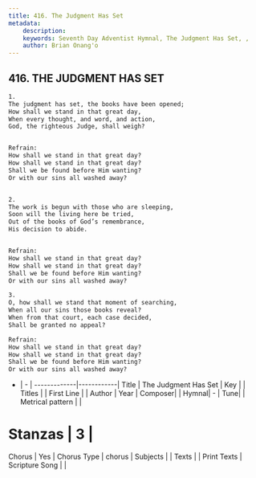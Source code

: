 ```yaml
---
title: 416. The Judgment Has Set
metadata:
    description: 
    keywords: Seventh Day Adventist Hymnal, The Judgment Has Set, , 
    author: Brian Onang'o
---
```



## 416. THE JUDGMENT HAS SET

```txt
1.
The judgment has set, the books have been opened;
How shall we stand in that great day,
When every thought, and word, and action,
God, the righteous Judge, shall weigh?


Refrain:
How shall we stand in that great day?
How shall we stand in that great day?
Shall we be found before Him wanting?
Or with our sins all washed away?


2.
The work is begun with those who are sleeping,
Soon will the living here be tried,
Out of the books of God’s remembrance,
His decision to abide.


Refrain:
How shall we stand in that great day?
How shall we stand in that great day?
Shall we be found before Him wanting?
Or with our sins all washed away?

3.
O, how shall we stand that moment of searching,
When all our sins those books reveal?
When from that court, each case decided,
Shall be granted no appeal?

Refrain:
How shall we stand in that great day?
How shall we stand in that great day?
Shall we be found before Him wanting?
Or with our sins all washed away?

```

- |   -  |
-------------|------------|
Title | The Judgment Has Set |
Key |  |
Titles |  |
First Line |  |
Author | 
Year | 
Composer|  |
Hymnal|  - |
Tune|  |
Metrical pattern | |
# Stanzas | 3 |
Chorus | Yes |
Chorus Type | chorus |
Subjects |  |
Texts |  |
Print Texts | 
Scripture Song |  |
  
